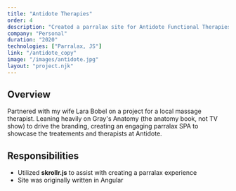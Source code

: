 ```yaml
---
title: "Antidote Therapies"
order: 4
description: "Created a parralax site for Antidote Functional Therapies"
company: "Personal"
duration: "2020"
technologies: ["Parralax, JS"]
link: "/antidote_copy"
image: "/images/antidote.jpg"
layout: "project.njk"
---
```


## Overview
Partnered with my wife Lara Bobel on a project for a local massage therapist. Leaning heavily on Gray's Anatomy (the anatomy book, not TV show) to drive the branding, creating an engaging parralax SPA to showcase the treatements and therapists at Antidote. 

## Responsibilities
- Utilized **skrollr.js** to assist with creating a parralax experience 
- Site was originally written in Angular
